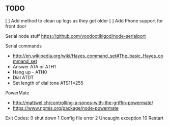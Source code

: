 TODO
----

[ ] Add method to clean up logs as they get older
[ ] Add Phone support for front door



Serial node stuff
https://github.com/voodootikigod/node-serialport

Serial commands
- http://en.wikipedia.org/wiki/Hayes_command_set#The_basic_Hayes_command_set
- Answer ATA or ATH1
- Hang up - ATH0
- Dial ATDT
- Set length of dial tone ATS11=255

PowerMate
- http://mattwel.ch/controlling-a-sonos-with-the-griffin-powermate/
- https://www.npmjs.org/package/node-powermate





Exit Codes:
0  shut down
1  Config file error
2  Uncaught exception
10 Restart
